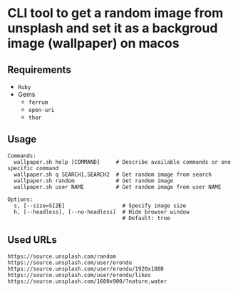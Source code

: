 # CLI tool to get a random image from unsplash and set it as a backgroud image (wallpaper) on macos

## Requirements
- `Ruby`
- Gems
  - `ferrum`
  - `open-uri`
  - `thor`

## Usage

```
Commands:
  wallpaper.sh help [COMMAND]     # Describe available commands or one specific command
  wallpaper.sh q SEARCH1,SEARCH2  # Get random image from search
  wallpaper.sh random             # Get random image
  wallpaper.sh user NAME          # Get random image from user NAME

Options:
  s, [--size=SIZE]                  # Specify image size
  h, [--headless], [--no-headless]  # Hide browser window
                                    # Default: true
```

## Used URLs

```
https://source.unsplash.com/random
https://source.unsplash.com/user/erondu
https://source.unsplash.com/user/erondu/1920x1080
https://source.unsplash.com/user/erondu/likes
https://source.unsplash.com/1600x900/?nature,water
```